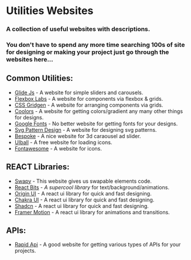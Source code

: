 # Utilities Websites

### A collection of useful websites with descriptions.
### You don't have to spend any more time searching 100s of site for designing or making your project just go through the websites here...

## Common Utilities:

- [Glide Js](https://glidejs.com/) - A website for simple sliders and carousels.
- [Flexbox Labs](https://flexboxlabs.netlify.app/) - A website for components via flexbox & grids.
- [CSS Gridgen](https://www.tailwindgen.com/) - A website for arranging components via grids. 
- [Coolors](https://coolors.co/) - A website for getting colors/gradient any many other things for designs.
- [Google Fonts](https://www.fontbrief.com/fontbrief) - No better website for getting fonts for your designs. 
- [Svg Pattern Design](https://svg.designcode.io/) - A website for designing svg patterns.
- [Bespoke](https://markdalgleish.com/projects/bespoke.js/) - A nice website for 3d caraousel ad slider.
- [UIball](https://uiball.com/ldrs/) - A free website for loading icons.
- [Fontawesome](https://fontawesome.com/) - A website for icons.

## REACT Libraries:
- [Swapy](https://swapy.tahazsh.com/) - This website gives us swapable elements code. 
- [React Bits](https://www.reactbits.dev/) - *A supercool library* for text/background/animations.
- [Origin UI](https://originui.com/) - A react ui library for quick and fast designing.
- [Chakra UI](https://chakra-ui.com/) - A react ui library for quick and fast designing.
- [Shadcn](https://ui.shadcn.com/) - A react ui library for quick and fast designing.
- [Framer Motion](https://motion.dev/) - A react ui library for animations and transitions.

## APIs:
- [Rapid Api](https://rapidapi.com/) - A good website for getting various types of APIs for your projects.
